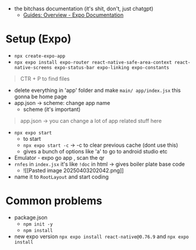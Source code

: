 - the bitchass documentation  (it's shit, don't, just chatgpt)
	- [Guides: Overview - Expo Documentation](https://docs.expo.dev/guides/overview/)
# Setup (Expo)
- `npx create-expo-app`
- ` npx expo install expo-router react-native-safe-area-context react-native-screens expo-status-bar expo-linking expo-constants   `
> CTR + P to find files
- delete everything in 'app' folder and make `main/ app/index.jsx` this gonna be home page
- app.json -> scheme: change app name
	- scheme (it's important)
> app.json -> you can change a lot of app related stuff here
- `npx expo start`
	- to start
	- `npx expo start -c` -> -c to clear previous cache  (dont use this)
	- gives a bunch of options like 'a' to go to android studio etc
- Emulator - expo go app , scan the qr 
- `rnfes` in `index.jsx` it's like `!doc` in html -> gives boiler plate base code
	- ![[Pasted image 20250403202042.png]]
- name it to `RootLayout` and start coding
# Common problems
- package.json
	- `npm init -y`
	- `npm install`
- new expo version `npx expo install react-native@0.76.9` and `npx expo install
`